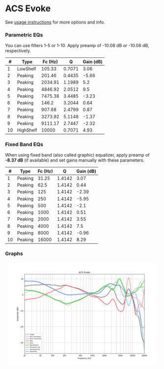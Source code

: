 # ACS Evoke
See [usage instructions](https://github.com/jaakkopasanen/AutoEq#usage) for more options and info.

### Parametric EQs
You can use filters 1-5 or 1-10. Apply preamp of -10.08 dB or -10.06 dB, respectively.

|   # | Type      |   Fc (Hz) |      Q |   Gain (dB) |
|-----|-----------|-----------|--------|-------------|
|   1 | LowShelf  |    105.33 | 0.7071 |        3.06 |
|   2 | Peaking   |    201.46 | 0.4435 |       -5.66 |
|   3 | Peaking   |   2034.91 | 1.1989 |        5.2  |
|   4 | Peaking   |   4846.92 | 2.0512 |        9.5  |
|   5 | Peaking   |   7475.38 | 3.4485 |       -3.23 |
|   6 | Peaking   |    146.2  | 3.2044 |        0.64 |
|   7 | Peaking   |    907.68 | 2.4799 |        0.87 |
|   8 | Peaking   |   3273.92 | 5.1148 |       -1.37 |
|   9 | Peaking   |   9111.17 | 2.7447 |       -2.32 |
|  10 | HighShelf |  10000    | 0.7071 |        4.93 |

### Fixed Band EQs
When using fixed band (also called graphic) equalizer, apply preamp of **-8.37 dB** (if available) and set gains manually with these parameters.

|   # | Type    |   Fc (Hz) |      Q |   Gain (dB) |
|-----|---------|-----------|--------|-------------|
|   1 | Peaking |     31.25 | 1.4142 |        3.07 |
|   2 | Peaking |     62.5  | 1.4142 |        0.44 |
|   3 | Peaking |    125    | 1.4142 |       -2.39 |
|   4 | Peaking |    250    | 1.4142 |       -5.95 |
|   5 | Peaking |    500    | 1.4142 |       -2.1  |
|   6 | Peaking |   1000    | 1.4142 |        0.51 |
|   7 | Peaking |   2000    | 1.4142 |        3.55 |
|   8 | Peaking |   4000    | 1.4142 |        7.5  |
|   9 | Peaking |   8000    | 1.4142 |       -0.96 |
|  10 | Peaking |  16000    | 1.4142 |        8.29 |

### Graphs
![](./ACS%20Evoke.png)
